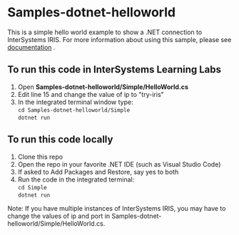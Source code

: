 # Samples-dotnet-helloworld
This is a simple hello world example to show a .NET connection to InterSystems IRIS. For more information about using this sample, please see [documentation](https://irisdocs.intersystems.com/irislatest/csp/docbook/DocBook.UI.Page.cls?KEY=AB_idesetup) .


## To run this code in InterSystems Learning Labs
1. Open **Samples-dotnet-helloworld/Simple/HelloWorld.cs**
2. Edit line 15 and change the value of ip to "try-iris"
3. In the integrated terminal window type:  
    `cd Samples-dotnet-helloworld/Simple`  
    `dotnet run`  
	
	
## To run this code locally
1. Clone this repo
2. Open the repo in your favorite .NET IDE (such as Visual Studio Code)
3. If asked to Add Packages and Restore, say yes to both
3. Run the code in the integrated terminal:  
    `cd Simple`  
    `dotnet run`  

Note: If you have multiple instances of InterSystems IRIS, you may have to change the values of ip and port in Samples-dotnet-helloworld/Simple/HelloWorld.cs.

